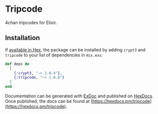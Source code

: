 # Tripcode

4chan tripcodes for Elixir.

## Installation

If [available in Hex](https://hex.pm/docs/publish), the package can be installed
by adding `crypt3` and `tripcode` to your list of dependencies in `mix.exs`:

```elixir
def deps do
  [
    {:crypt3, "~> 1.0.4"},
    {:tripcode, "~> 1.0.0"}
  ]
end
```

Documentation can be generated with [ExDoc](https://github.com/elixir-lang/ex_doc)
and published on [HexDocs](https://hexdocs.pm). Once published, the docs can
be found at [https://hexdocs.pm/tripcode](https://hexdocs.pm/tripcode).

